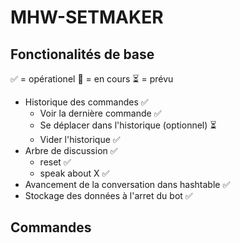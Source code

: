# MHW-SETMAKER

## Fonctionalités de base
:white_check_mark: = opérationel :construction: = en cours :hourglass_flowing_sand: = prévu
- Historique des commandes :white_check_mark:
    - Voir la dernière commande :white_check_mark:
    - Se déplacer dans l'historique (optionnel) :hourglass_flowing_sand:
    - Vider l'historique :white_check_mark:
- Arbre de discussion :white_check_mark:
    - reset :white_check_mark:
    - speak about X :white_check_mark:
- Avancement de la conversation dans hashtable :white_check_mark:
- Stockage des données à l'arret du bot :white_check_mark:

## Commandes
 